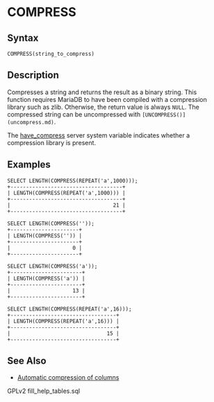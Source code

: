 # COMPRESS

## Syntax

```
COMPRESS(string_to_compress)
```

## Description

Compresses a string and returns the result as a binary string. This\
function requires MariaDB to have been compiled with a compression\
library such as zlib. Otherwise, the return value is always `NULL`. The\
compressed string can be uncompressed with `[UNCOMPRESS()](uncompress.md)`.

The [have\_compress](../../../../../../ha-and-performance/optimization-and-tuning/system-variables/server-system-variables.md#have_compress) server system variable indicates whether a compression library is present.

## Examples

```
SELECT LENGTH(COMPRESS(REPEAT('a',1000)));
+------------------------------------+
| LENGTH(COMPRESS(REPEAT('a',1000))) |
+------------------------------------+
|                                 21 |
+------------------------------------+

SELECT LENGTH(COMPRESS(''));
+----------------------+
| LENGTH(COMPRESS('')) |
+----------------------+
|                    0 |
+----------------------+

SELECT LENGTH(COMPRESS('a'));
+-----------------------+
| LENGTH(COMPRESS('a')) |
+-----------------------+
|                    13 |
+-----------------------+

SELECT LENGTH(COMPRESS(REPEAT('a',16)));
+----------------------------------+
| LENGTH(COMPRESS(REPEAT('a',16))) |
+----------------------------------+
|                               15 |
+----------------------------------+
```

## See Also

* [Automatic compression of columns](../../../../../../ha-and-performance/optimization-and-tuning/optimization-and-tuning-compression/storage-engine-independent-column-compression.md)

GPLv2 fill\_help\_tables.sql
